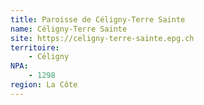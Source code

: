 ```yaml
---
title: Paroisse de Céligny-Terre Sainte
name: Céligny-Terre Sainte
site: https://celigny-terre-sainte.epg.ch
territoire:
    - Céligny
NPA:
    - 1298
region: La Côte
---
```

